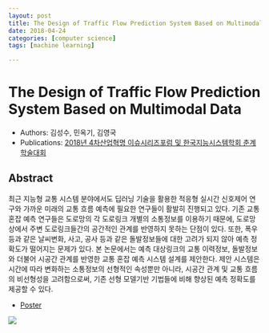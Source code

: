 ```yaml
---
layout: post
title: The Design of Traffic Flow Prediction System Based on Multimodal Data
date: 2018-04-24
categories: [computer science]
tags: [machine learning]

---
```



# The Design of Traffic Flow Prediction System Based on Multimodal Data

* Authors: 김성수, 민옥기, 김영국
* Publications: [2018년 4차산업혁명 이슈시리즈포럼 및 한국지능시스템학회 춘계학술대회](http://fuzzy.or.kr/Conference/ConferenceView.asp?AC=0&CODE=CC20180201&B_CATE=BBC1)

## Abstract

최근 지능형 교통 시스템 분야에서도 딥러닝 기술을 활용한 적응형 실시간 신호제어 연구와 가까운 미래의 교통 흐름 예측에 필요한 연구들이 활발히 진행되고 있다. 기존 교통 혼잡 예측 연구들은 도로망의 각 도로링크 개별의 소통정보를 이용하기 때문에, 도로망 상에서 주변 도로링크들간의 공간적인 관계를 반영하지 못하는 단점이 있다. 또한, 폭우 등과 같은 날씨변화, 사고, 공사 등과 같은 돌발정보들에 대한 고려가 되지 않아 예측 정확도가 떨어지는 문제가 있다. 본 논문에서는 예측 대상링크의 교통 이력정보, 돌발정보와 더불어 시공간 관계를 반영한 교통 혼잡 예측 시스템 설계를 제안한다. 제안 시스템은 시간에 따라 변화하는 소통정보의 선형적인 속성뿐만 아니라, 시공간 관계 및 교통 흐름의 비선형성을 고려함으로써, 기존 선형 모델기반 기법들에 비해 향상된 예측 정확도를 제공할 수 있다.

* [Poster](http://sungsoo.github.com/papers/KIIS2018-Poster.pdf)

![](http://sungsoo.github.com/images/poster.png)